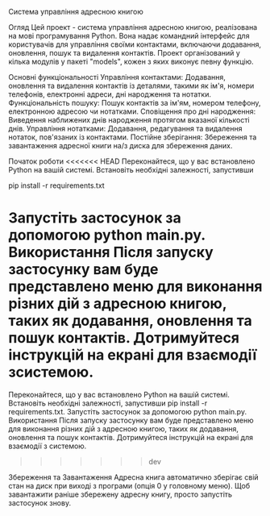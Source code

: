 Система управління адресною книгою

Огляд
Цей проект - система управління адресною книгою, реалізована на мові програмування Python. 
Вона надає командний інтерфейс для користувачів для управління своїми контактами, включаючи 
додавання, оновлення, пошук та видалення контактів. Проект організований у кілька модулів у
пакеті "models", кожен з яких виконує певну функцію.

Основні функціональності
Управління контактами: Додавання, оновлення та видалення контактів із деталями, такими як ім'я, 
номери телефонів, електронні адреси, дні народження та нотатки.
Функціональність пошуку: Пошук контактів за ім'ям, номером телефону, електронною адресою чи нотатками.
Сповіщення про дні народження: Виведення наближених днів народження протягом вказаної кількості днів.
Управління нотатками: Додавання, редагування та видалення нотаток, пов'язаних із контактами.
Постійне зберігання: Збереження та завантаження адресної книги на/з диска для збереження даних.

Початок роботи
<<<<<<< HEAD
Переконайтеся, що у вас встановлено Python на вашій системі. Встановіть необхідні залежності, запустивши 

pip install -r requirements.txt

Запустіть застосунок за допомогою python main.py. Використання Після запуску застосунку вам буде представлено 
меню для виконання різних дій з адресною книгою, таких як додавання, оновлення та пошук контактів. 
Дотримуйтеся інструкцій на екрані для взаємодії зсистемою.
=======
Переконайтеся, що у вас встановлено Python на вашій системі.
Встановіть необхідні залежності, запустивши pip install -r requirements.txt.
Запустіть застосунок за допомогою python main.py.
Використання
Після запуску застосунку вам буде представлено меню для виконання різних дій з адресною книгою,
таких як додавання, оновлення та пошук контактів. Дотримуйтеся інструкцій на екрані для взаємодії з
системою.
>>>>>>> dev

Збереження та Завантаження
Адресна книга автоматично зберігає свій стан на диск при виході з програми (опція 0 у головному меню). 
Щоб завантажити раніше збережену адресну книгу, просто запустіть застосунок знову.
